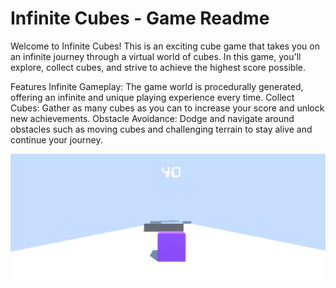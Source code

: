 # Infinite Cubes - Game Readme
Welcome to Infinite Cubes! This is an exciting cube game that takes you on an infinite journey through a virtual world of cubes. In this game, you'll explore, collect cubes, and strive to achieve the highest score possible.


Features
Infinite Gameplay: The game world is procedurally generated, offering an infinite and unique playing experience every time.
Collect Cubes: Gather as many cubes as you can to increase your score and unlock new achievements.
Obstacle Avoidance: Dodge and navigate around obstacles such as moving cubes and challenging terrain to stay alive and continue your journey.

![Screenshot](game.png)
